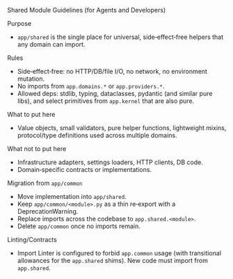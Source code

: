 Shared Module Guidelines (for Agents and Developers)

Purpose
- `app/shared` is the single place for universal, side‑effect‑free helpers that
  any domain can import.

Rules
- Side‑effect‑free: no HTTP/DB/file I/O, no network, no environment mutation.
- No imports from `app.domains.*` or `app.providers.*`.
- Allowed deps: stdlib, typing, dataclasses, pydantic (and similar pure libs),
  and select primitives from `app.kernel` that are also pure.

What to put here
- Value objects, small validators, pure helper functions, lightweight mixins,
  protocol/type definitions used across multiple domains.

What not to put here
- Infrastructure adapters, settings loaders, HTTP clients, DB code.
- Domain‑specific contracts or implementations.

Migration from `app/common`
- Move implementation into `app/shared`.
- Keep `app/common/<module>.py` as a thin re‑export with a DeprecationWarning.
- Replace imports across the codebase to `app.shared.<module>`.
- Delete `app/common` once no imports remain.

Linting/Contracts
- Import Linter is configured to forbid `app.common` usage (with transitional
  allowances for the `app.shared` shims). New code must import from `app.shared`.

